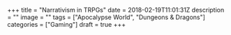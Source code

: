 +++ 
title = "Narrativism in TRPGs"
date = 2018-02-19T11:01:31Z
description = ""
image = ""
tags = ["Apocalypse World", "Dungeons & Dragons"]
categories = ["Gaming"]
draft = true
+++
<!--more-->